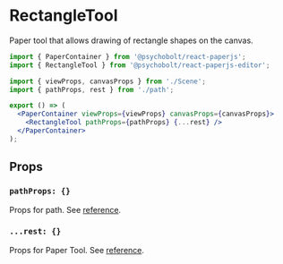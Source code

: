 # RectangleTool

Paper tool that allows drawing of rectangle shapes on the canvas.

```jsx
import { PaperContainer } from '@psychobolt/react-paperjs';
import { RectangleTool } from '@psychobolt/react-paperjs-editor';

import { viewProps, canvasProps } from './Scene';
import { pathProps, rest } from './path';

export () => (
  <PaperContainer viewProps={viewProps} canvasProps={canvasProps}>
    <RectangleTool pathProps={pathProps} {...rest} />
  </PaperContainer>
);
```

## Props

### `pathProps: {}`

Props for path. See [reference](http://paperjs.org/reference/path/).

### `...rest: {}`

Props for Paper Tool. See [reference](http://paperjs.org/reference/tool/).